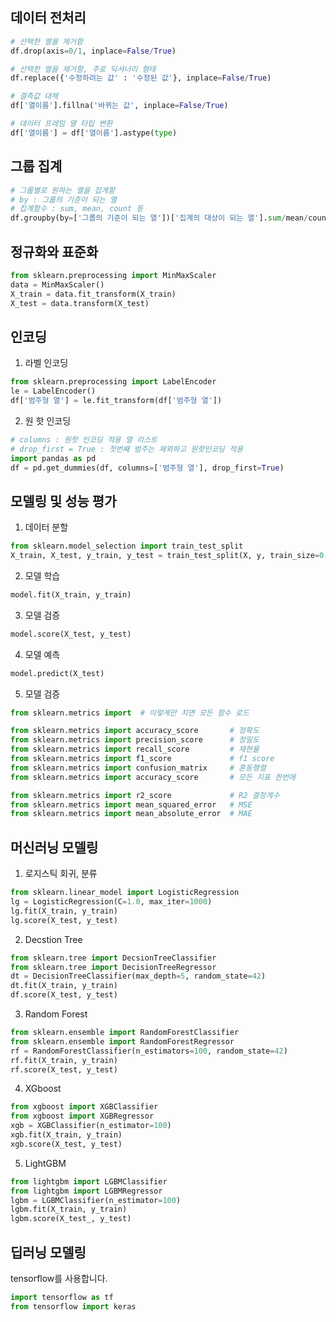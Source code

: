 ## 데이터 전처리

```python
# 선택한 열을 제거함
df.drop(axis=0/1, inplace=False/True)
```

```python
# 선택한 열을 제거함, 주로 딕셔너리 형태
df.replace({'수정하려는 값' : '수정된 값'}, inplace=False/True)
```

```python
# 결측값 대체
df['열이름'].fillna('바뀌는 값', inplace=False/True)
```

```python
# 데이터 프레임 열 타입 변환
df['열이름'] = df['열이름'].astype(type)
```


## 그룹 집계

```python
# 그룹별로 원하는 열을 집계함
# by : 그룹의 기준이 되는 열 
# 집계함수 : sum, mean, count 등
df.groupby(by=['그룹의 기준이 되는 열'])['집계의 대상이 되는 열'].sum/mean/count()
```


## 정규화와 표준화

```python
from sklearn.preprocessing import MinMaxScaler
data = MinMaxScaler()
X_train = data.fit_transform(X_train)
X_test = data.transform(X_test)
```


## 인코딩

1. 라벨 인코딩
```python
from sklearn.preprocessing import LabelEncoder
le = LabelEncoder()
df['범주형 열'] = le.fit_transform(df['범주형 열'])
```

2. 원 핫 인코딩
```python
# columns : 원핫 인코딩 적용 열 리스트
# drop_first = True : 첫번째 범주는 제외하고 원핫인코딩 적용
import pandas as pd
df = pd.get_dummies(df, columns=['범주형 열'], drop_first=True)
```


## 모델링 및 성능 평가

1. 데이터 분할
```python
from sklearn.model_selection import train_test_split
X_train, X_test, y_train, y_test = train_test_split(X, y, train_size=0.8, stratify=y, random_state=42)
```


2. 모델 학습
```python
model.fit(X_train, y_train)
```

3. 모델 검증
```python
model.score(X_test, y_test)
```

4. 모델 예측
```python
model.predict(X_test)
```

5. 모델 검증
```python
from sklearn.metrics import  # 이렇게만 치면 모든 함수 로드

from sklearn.metrics import accuracy_score       # 정확도 
from sklearn.metrics import precision_score      # 정밀도
from sklearn.metrics import recall_score         # 재현율
from sklearn.metrics import f1_score             # f1 score
from sklearn.metrics import confusion_matrix     # 혼동행렬
from sklearn.metrics import accuracy_score       # 모든 지표 한번에

from sklearn.metrics import r2_score             # R2 결정계수
from sklearn.metrics import mean_squared_error   # MSE
from sklearn.metrics import mean_absolute_error  # MAE
```

## 머신러닝 모델링

1. 로지스틱 회귀, 분류
```python
from sklearn.linear_model import LogisticRegression
lg = LogisticRegression(C=1.0, max_iter=1000)
lg.fit(X_train, y_train)
lg.score(X_test, y_test)
```

2. Decstion Tree
```python
from sklearn.tree import DecsionTreeClassifier
from sklearn.tree import DecisionTreeRegressor
dt = DecisionTreeClassifier(max_depth=5, random_state=42)
dt.fit(X_train, y_train)
df.score(X_test, y_test)
```


3. Random Forest
```python
from sklearn.ensemble import RandomForestClassifier
from sklearn.ensemble import RandomForestRegressor
rf = RandomForestClassifier(n_estimators=100, random_state=42)
rf.fit(X_train, y_train)
rf.score(X_test, y_test)
```


4. XGboost
```python
from xgboost import XGBClassifier
from xgboost import XGBRegressor
xgb = XGBClassifier(n_estimator=100)
xgb.fit(X_train, y_train)
xgb.score(X_test, y_test)
```


5. LightGBM
```python
from lightgbm import LGBMClassifier
from lightgbm import LGBMRegressor
lgbm = LGBMClassifier(n_estimator=100)
lgbm.fit(X_train, y_train)
lgbm.score(X_test_, y_test)
```


## 딥러닝 모델링

tensorflow를 사용합니다.

```python
import tensorflow as tf
from tensorflow import keras
```

